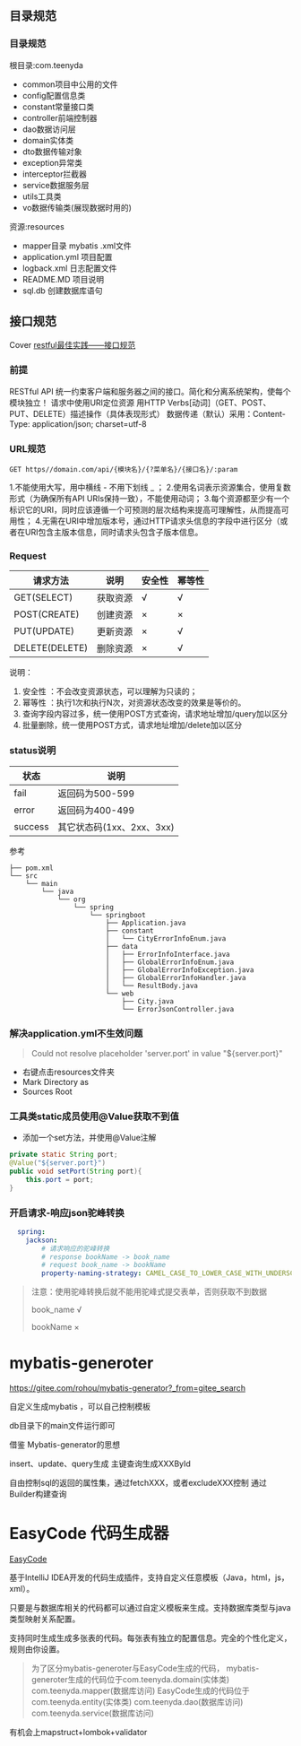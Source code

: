 ## 目录规范
### 目录规范
根目录:com.teenyda
- common项目中公用的文件
- config配置信息类
- constant常量接口类
- controller前端控制器
- dao数据访问层
- domain实体类
- dto数据传输对象
- exception异常类
- interceptor拦截器
- service数据服务层
- utils工具类
- vo数据传输类(展现数据时用的)

资源:resources
- mapper目录 mybatis .xml文件
- application.yml 项目配置
- logback.xml 日志配置文件
- README.MD 项目说明
- sql.db 创建数据库语句

## 接口规范
Cover [restful最佳实践——接口规范](https://www.toutiao.com/i6634864990727717384/)
### 前提
RESTful API 统一约束客户端和服务器之间的接口。简化和分离系统架构，使每个模块独立！
请求中使用URI定位资源
用HTTP Verbs[动词]（GET、POST、PUT、DELETE）描述操作（具体表现形式）
数据传递（默认）采用：Content-Type: application/json; charset=utf-8

### URL规范
```text
GET https//domain.com/api/{模块名}/{?菜单名}/{接口名}/:param
```
1.不能使用大写，用中横线 - 不用下划线 _ ；
2.使用名词表示资源集合，使用复数形式（为确保所有API URIs保持一致），不能使用动词；
3.每个资源都至少有一个标识它的URI，同时应该遵循一个可预测的层次结构来提高可理解性，从而提高可用性；
4.无需在URI中增加版本号，通过HTTP请求头信息的字段中进行区分（或者在URI包含主版本信息，同时请求头包含子版本信息。

### Request
|请求方法|说明|安全性|幂等性|
|---|---|---|---|
|GET(SELECT)|获取资源|√|√|
|POST(CREATE)|创建资源|×|×|
|PUT(UPDATE)|更新资源|×|√|
|DELETE(DELETE)|删除资源|×|√|
说明：
1. 安全性 ：不会改变资源状态，可以理解为只读的；
2. 幂等性 ：执行1次和执行N次，对资源状态改变的效果是等价的。
3. 查询字段内容过多，统一使用POST方式查询，请求地址增加/query加以区分
4. 批量删除，统一使用POST方式，请求地址增加/delete加以区分

### status说明
| 状态 | 说明 |
| -----| -----|
|fail | 返回码为500-599|
|error|返回码为400-499|
|success|其它状态码(1xx、2xx、3xx)|

参考
```
├── pom.xml
└── src
    └── main
        └── java
            └── org
                └── spring
                    └── springboot
                        ├── Application.java
                        ├── constant
                        │   └── CityErrorInfoEnum.java
                        ├── data
                        │   ├── ErrorInfoInterface.java
                        │   ├── GlobalErrorInfoEnum.java
                        │   ├── GlobalErrorInfoException.java
                        │   ├── GlobalErrorInfoHandler.java
                        │   └── ResultBody.java
                        └── web
                            ├── City.java
                            └── ErrorJsonController.java
```


### 解决application.yml不生效问题
> Could not resolve placeholder 'server.port' in value "${server.port}"
- 右键点击resources文件夹
- Mark Directory as 
- Sources Root

### 工具类static成员使用@Value获取不到值
- 添加一个set方法，并使用@Value注解
```java
private static String port;
@Value("${server.port}")
public void setPort(String port){
    this.port = port;
}
```

### 开启请求-响应json驼峰转换
```yaml
  spring:
    jackson:
        # 请求响应的驼峰转换
        # response bookName -> book_name
        # request book_name -> bookName
        property-naming-strategy: CAMEL_CASE_TO_LOWER_CASE_WITH_UNDERSCORES
```
> 注意：使用驼峰转换后就不能用驼峰式提交表单，否则获取不到数据
>
> book_name √
>
> bookName ×

# mybatis-generoter
https://gitee.com/rohou/mybatis-generator?_from=gitee_search

自定义生成mybatis ，可以自己控制模板

db目录下的main文件运行即可

借鉴 Mybatis-generator的思想

insert、update、query生成 主键查询生成XXXById

自由控制sql的返回的属性集，通过fetchXXX，或者excludeXXX控制 通过Builder构建查询


# EasyCode 代码生成器
[EasyCode](https://plugins.jetbrains.com/plugin/10954-easy-code)

基于IntelliJ IDEA开发的代码生成插件，支持自定义任意模板（Java，html，js，xml）。

只要是与数据库相关的代码都可以通过自定义模板来生成。支持数据库类型与java类型映射关系配置。

支持同时生成生成多张表的代码。每张表有独立的配置信息。完全的个性化定义，规则由你设置。

> 为了区分mybatis-generoter与EasyCode生成的代码，
> mybatis-generoter生成的代码位于com.teenyda.domain(实体类) com.teenyda.mapper(数据库访问) 
> EasyCode生成的代码位于com.teenyda.entity(实体类) com.teenyda.dao(数据库访问) com.teenyda.service(数据库访问) 


有机会上mapstruct+lombok+validator